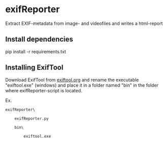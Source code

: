 # exifReporter

Extract EXIF-metadata from image- and videofiles and writes a html-report

## Install dependencies
pip install -r requirements.txt

## Installing ExifTool
Download ExifTool from [exiftool.org](https://exiftool.org/) and rename the executable "exiftool.exe" (windows) and place it in a folder named "bin" in the folder where exifReporter-script is located.

Ex.

    exifReporter\

        exifReporter.py
        
        bin\

            exiftool.exe
